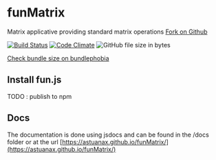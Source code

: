 # funMatrix
Matrix applicative providing standard matrix operations [Fork on Github](https://github.com/astuanax/funMatrix)

[![Build Status](https://travis-ci.org/astuanax/funMatrix.svg?branch=master)](https://travis-ci.org/astuanax/funMatrix)  [![Code Climate](https://codeclimate.com/github/astuanax/funMatrix/badges/gpa.svg)](https://codeclimate.com/github/astuanax/funMatrix) ![GitHub file size in bytes](https://img.badgesize.io/astuanax/funMatrix/master/lib/funMatrix.min.js.svg?compression=gzip) 

[Check bundle size on bundlephobia](https://bundlephobia.com/result?p=fun.js@1.0.3)

## Install fun.js

TODO : publish to npm

## Docs

The documentation is done using jsdocs and can be found in the /docs folder or at the url [https://astuanax.github.io/funMatrix/](https://astuanax.github.io/funMatrix/)
